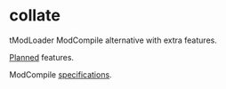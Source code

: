 # collate
tModLoader ModCompile alternative with extra features.

[Planned](PLANNED.md) features.

ModCompile [specifications](SPECIFICATIONS.md).
